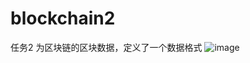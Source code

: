 # blockchain2
任务2
为区块链的区块数据，定义了一个数据格式
![image](https://user-images.githubusercontent.com/83274325/116391915-57473080-a852-11eb-9fb2-20be6876512b.png)
